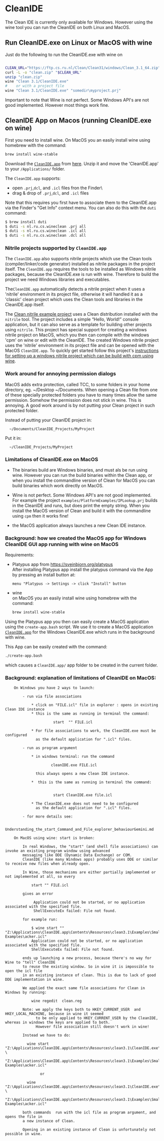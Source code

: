 # CleanIDE

The Clean IDE is currently only available for Windows. However using the wine tool
you can run the CleanIDE on both Linux and MacOS.

## Run CleanIDE.exe on Linux or MacOS with wine

Just do the following to run the CleanIDE.exe with wine on

```bash

CLEAN_URL="https://ftp.cs.ru.nl/Clean/Clean31/windows/Clean_3.1_64.zip"
curl -L -o "clean.zip" "$CLEAN_URL"
unzip "clean.zip"
wine "Clean 3.1/CleanIDE.exe"
#    or with a project file
wine "Clean 3.1/CleanIDE.exe" "somedir\myproject.prj"
```

Important to note that Wine is not perfect. Some Windows API's are not good
implemented. However most things work fine.

## CleanIDE App on Macos (running CleanIDE.exe on wine)

First you need to install wine. On MacOS you an easily install wine using homebrew
with the command:

```bash
brew install wine-stable
```

Download the
[`CleanIDE.app`](https://github.com/harcokuppens/clean-classic-helloworld/releases/download/macOS_application/CleanIDE.app.zip)
from
[here](https://github.com/harcokuppens/clean-classic-helloworld/releases/download/macOS_application/CleanIDE.app.zip).
Unzip it and move the 'CleanIDE.app' to your `/Applications/` folder.

The `CleanIDE.app` supports:

- open `.prj`,`dcl`, and `.icl` files fron the Finder\
- drag & drop of `.prj`,`dcl`, and `.icl` files

Note that this requires you first have to associate them to the CleanIDE.app via the
Finder's "Get Info" context menu. You can also do this with the `duti` command:

```bash
$ brew install duti
$ duti -s nl.ru.cs.wineclean .prj all
$ duti -s nl.ru.cs.wineclean .icl all
$ duti -s nl.ru.cs.wineclean .dcl all
```

### Nitrile projects supported by `CleanIDE.app`

The `CleanIDE.app` also supports nitrile projects which use the Clean tools
(compiler/linker/code generator) installed as nitrile packages in the project itself.
The `CleanIDE.app` requires the tools to be installed as Windows nitrile packages,
because the CleanIDE.exe is run with wine. Therefore to build the project we need
Windows libraries and executables.

The`CleanIDE.app` automatically detects a nitrile project when it uses a 'nitrile'
environment in its project file, otherwise it will handled it as a 'classic' clean
project which uses the Clean tools and libraries in the CleanIDE.app itself.

The
[Clean nitrile example project](https://github.com/harcokuppens/clean-nitrile-helloworld.git)
uses a Clean distribution installed with the `nitrile` tool. The project includes a
simple “Hello, World!” console application, but it can also serve as a template for
building other projects using `nitrile`. This project has special support for
creating a windows nitrile project on MacOS, which you then can compile with the
windows 'cpm' on wine or edit with the CleanIDE. The created Windows nitrile project
uses the 'nitrile' environment in its project file and can be opened with the MacOS
`CleanIDE.app`. To quickly get started follow this project's
[instructions for setting up a windows nitrile project which can be build with cpm using wine](https://github.com/harcokuppens/clean-nitrile-helloworld.git#cpm-build-using-wine-on-macoslinux-for-both-x64-and-arm).

### Work around for annoying permission dialogs

MacOS adds extra protection, called TCC, to some folders in your home directory, eg.
~/Desktop ~/Documents. When opening a Clean file from one of these specially
protected folders you have to many times allow the same permission. Somehow the
permission does not stick in wine. This is annoying. A good work around is by not
putting your Clean project in such protected folder.

Instead of putting your CleanIDE project in:

      ~/Documents/CleanIDE_Projects/MyProject

Put it in:

      ~/CleanIDE_Projects/MyProject

### Limitations of CleanIDE.exe on MacOS

- The binaries build are Windows binaries, and must als be run using wine. However
  you can run the build binaries within the Clean app, or when you install the
  commandline version of Clean for MacOS you can build binaries which work directly
  on MacOS.

- Wine is not perfect. Some Windows API's are not good implemented. For example the
  project `examples/PlatformExamples/IPLookup.prj` builds in the CleanIDE and runs,
  but does print the empty string. When you install the MacOS version of Clean and
  build it with the commandline using `cpm` then it works fine!

- the MacOS application always launches a new Clean IDE instance.

### Background: how we created the MacOS app for Windows CleanIDE GUI app running with wine on MacOS

Requirements:

- Platypus app from https://sveinbjorn.org/platypus \
   After installing Platypus app install the platypus command via the App by pressing
  an install button at:

  ```
  menu "Platypus -> Settings -> click "Install" button
  ```

- wine \
  on MacOS you an easily install wine using homebrew with the command:

  ```bash
  brew install wine-stable
  ```

Using the Platypus app you then can easily create a MacOS application using the
`create-app.bash` script. We use it to create a MacOS application
[`CleanIDE.app`](https://github.com/harcokuppens/clean-classic-helloworld/releases/download/macOS_application/CleanIDE.app.zip)
for the Windows CleanIDE.exe which runs in the background with wine.

This App can be easily created with the command:

```bash
./create-app.bash
```

which causes a `CleanIDE.app/` app folder to be created in the current folder.

### Background: explanation of limitations of CleanIDE on MacOS:

        On Windows you have 2 ways to launch:

            - run via file associations

                * click on "FILE.icl" file in explorer : opens in existing Clean IDE instance
                * this is the same as running in terminal the command:

                          start  "" FILE.icl

                * For file associations to work, the CleanIDE.exe must be configured
                  as the default application for ".icl" files.

            - run as program argument

                * in windows terminal: run the command

                         cleanIDE.exe FILE.icl

                  this always opens a new Clean IDE instance.

                *  this is the same as running in terminal the command:


                          start CleanIDE.exe file.icl

                * The CleanIDE.exe does not need to be configured
                  as the default application for ".icl" files.

            - for more details see:

                 Understanding_the_start_Command_and_File_explorer_behaviourGemini.md

        On MacOS using wine: start is broken:

            In real Windows, the "start" (and shell file associations) can invoke an existing program window using advanced
            messaging like DDE (Dynamic Data Exchange) or COM.
            CleanIDE (like many Windows apps) probably uses DDE or similar to receive new files when already open.

            In Wine, those mechanisms are either partially implemented or not implemented at all, so every

                start "" FILE.icl

            gives an error

                 Application could not be started, or no application associated with the specified file.
                 ShellExecuteEx failed: File not found.

            for example run:

                $ wine start "" "Z:\Applications\CleanIDE.app\Contents\Resources\clean3.1\Examples\Small Examples\acker.icl"
                Application could not be started, or no application associated with the specified file.
                ShellExecuteEx failed: File not found.

            ends up launching a new process, because there's no way for Wine to "tell" CleanIDE
            to reuse the existing window. So in wine it is impossible to open the icl file
            in an existing instance of clean. This is due to lack of good DDE implementation in wine.

            We applied the exact same file associations for Clean in Windows by running:

                wine regedit  clean.reg

            Note: we apply the keys both to HKEY_CURRENT_USER  and HKEY_LOCAL_MACHINE, because in wine it seemed
                  to be only applied to HKEY_CURRENT_USER by the CleanIDE, whereas in windows the keys are applied to both.
                  However file association still doesn't work in wine!

            Instead we have to do:

              wine start  "Z:\Applications\CleanIDE.app\Contents\Resources\clean3.1\CleanIDE.exe"  \
                "Z:\Applications\CleanIDE.app\Contents\Resources\clean3.1\Examples\Small Examples\acker.icl"

                    or

              wine "Z:\Applications\CleanIDE.app\Contents\Resources\clean3.1\CleanIDE.exe"  \
                "Z:\Applications\CleanIDE.app\Contents\Resources\clean3.1\Examples\Small Examples\acker.icl"

            both commands  run with the icl file as program argument, and opens the file in
            a new instance of Clean.

            Opening in an existing instance of Clean is unfortunately not possible in wine.
